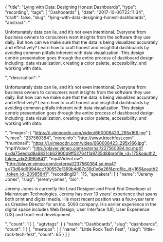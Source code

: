 {
  "title": "Lying with Data: Designing Honest Dashboards",
  "type": "recording",
  "tags": [
    "Dashboards"
  ],
  "date": "2017-10-06T22:11:34",
  "draft": false,
  "slug": "lying-with-data-designing-honest-dashboards",
  "abstract": "<p>Unfortunately data can lie, and it’s not even intentional. Everyone from business owners to consumers want insights from the software they use daily. But how can we make sure that the data is being visualized accurately and effectively? Learn how to craft honest and insightful dashboards by avoiding common pitfalls inherent with data visualization. This design centric presentation goes through the entire process of dashboard design including: data visualization, creating a color palette, accessibility, and working with data. </p>",
  "description": "<p>Unfortunately data can lie, and it’s not even intentional. Everyone from business owners to consumers want insights from the software they use daily. But how can we make sure that the data is being visualized accurately and effectively? Learn how to craft honest and insightful dashboards by avoiding common pitfalls inherent with data visualization. This design centric presentation goes through the entire process of dashboard design including: data visualization, creating a color palette, accessibility, and working with data. </p>",
  "images": [
    "https://i.vimeocdn.com/video/660008423_295x166.jpg"
  ],
  "vimeo": "237560384",
  "moreinfo": "http://www.lrtechfest.com",
  "thumbnail": "https://i.vimeocdn.com/video/660008423_295x166.jpg",
  "mp4Video": "http://player.vimeo.com/external/237560384.hd.mp4?s=da75eedcd8a6821cb62900d9ff52764f1a9735d8&profile_id=175&oauth2_token_id=20985841",
  "mp4VideoLow": "http://player.vimeo.com/external/237560384.sd.mp4?s=73d64d69944cc790557ef399b4d87c39d1e6a26f&profile_id=165&oauth2_token_id=20985841",
  "recordingID": 115,
  "speakers": [
    {
      "name": "Jeremy Jones",
      "slug": "jeremy-jones",
      "bio": "<p>Jeremy Jones is currently the Lead Designer and Front End Developer at Mainstream Technologies. Jeremy has over 13 years’ experience that spans both print and digital media. His most recent position was a four-year term as Creative Director for an Inc. 5000 company. His earlier experience in the digital space includes Web Design, User Interface (UI), User Experience (UX) and front-end development.</p>",
      "count": 1
    }
  ],
  "ugtvtags": [
    {
      "name": "Dashboards",
      "slug": "dashboards",
      "count": 1
    }
  ],
  "meetups": [
    {
      "name": "Little Rock Tech Fest",
      "slug": "little-rock-tech-fest",
      "count": 65
    }
  ]
}